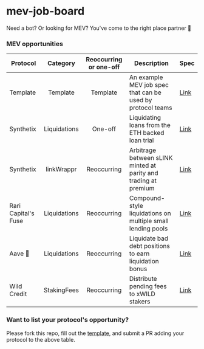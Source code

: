 # mev-job-board

Need a bot? Or looking for MEV? You've come to the right place partner 🤠

### MEV opportunities

| Protocol            |   Category   | Reoccurring or one-off | Description                                                     | Spec                                    |
| ------------------- | :----------: | :--------------------: | --------------------------------------------------------------- | --------------------------------------- |
| Template            |   Template   |        Template        | An example MEV job spec that can be used by protocol teams      | [Link](/specs/template.md)              |
| Synthetix           | Liquidations |        One-off         | Liquidating loans from the ETH backed loan trial                | [Link](/specs/snx-trial-loans.md)       |
| Synthetix           |  linkWrappr  |       Reoccurring      | Arbitrage between sLINK minted at parity and trading at premium | [Link](/specs/synthetix-link-wrappr.md) |
| Rari Capital's Fuse | Liquidations |       Reoccurring      | Compound-style liquidations on multiple small lending pools     | [Link](/specs/fuse.md)                  |
| Aave 👻             | Liquidations |       Reoccurring      | Liquidate bad debt positions to earn liquidation bonus          | [Link](/specs/aave-liquidations.md) |
| Wild Credit             | StakingFees |       Reoccurring      | Distribute pending fees to xWILD stakers          | [Link](/specs/wild-credit.md) |

### Want to list your protocol's opportunity?

Please fork this repo, fill out the [template](/specs/template.md), and submit a PR adding your protocol to the above table.
